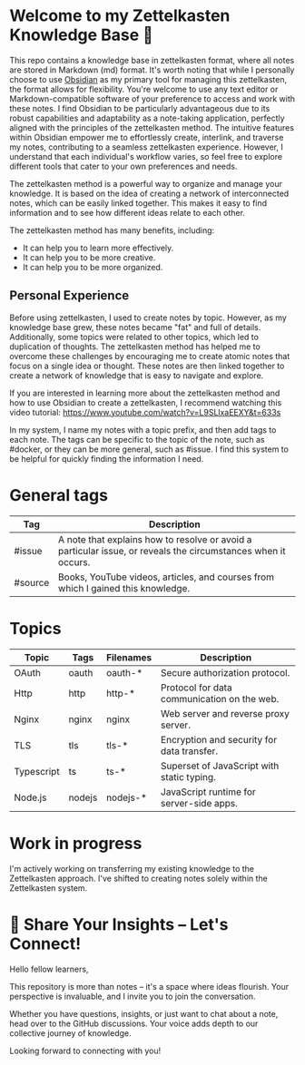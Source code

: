 # Welcome to my Zettelkasten Knowledge Base 🌟
This repo contains a knowledge base in zettelkasten format, where all notes are stored in Markdown (md) format. It's worth noting that while I personally choose to use [Obsidian](https://obsidian.md/) as my primary tool for managing this zettelkasten, the format allows for flexibility. You're welcome to use any text editor or Markdown-compatible software of your preference to access and work with these notes. I find Obsidian to be particularly advantageous due to its robust capabilities and adaptability as a note-taking application, perfectly aligned with the principles of the zettelkasten method. The intuitive features within Obsidian empower me to effortlessly create, interlink, and traverse my notes, contributing to a seamless zettelkasten experience. However, I understand that each individual's workflow varies, so feel free to explore different tools that cater to your own preferences and needs.

The zettelkasten method is a powerful way to organize and manage your knowledge. It is based on the idea of creating a network of interconnected notes, which can be easily linked together. This makes it easy to find information and to see how different ideas relate to each other.

The zettelkasten method has many benefits, including:
- It can help you to learn more effectively.
- It can help you to be more creative.
- It can help you to be more organized.

## Personal Experience

Before using zettelkasten, I used to create notes by topic. However, as my knowledge base grew, these notes became "fat" and full of details. Additionally, some topics were related to other topics, which led to duplication of thoughts.
The zettelkasten method has helped me to overcome these challenges by encouraging me to create atomic notes that focus on a single idea or thought. These notes are then linked together to create a network of knowledge that is easy to navigate and explore.

If you are interested in learning more about the zettelkasten method and how to use Obsidian to create a zettelkasten, I recommend watching this video tutorial: https://www.youtube.com/watch?v=L9SLlxaEEXY&t=633s

In my system, I name my notes with a topic prefix, and then add tags to each note. The tags can be specific to the topic of the note, such as #docker, or they can be more general, such as #issue. I find this system to be helpful for quickly finding the information I need.

# General tags
| Tag      | Description                                                                                                   |
|----------|---------------------------------------------------------------------------------------------------------------|
| #issue   | A note that explains how to resolve or avoid a particular issue, or reveals the circumstances when it occurs. |
| #source  | Books, YouTube videos, articles, and courses from which I gained this knowledge.                              |

# Topics
| Topic      | Tags    | Filenames  | Description                                |
|------------|---------|------------|--------------------------------------------|
| OAuth      | oauth   | oauth-*    | Secure authorization protocol.             |
| Http       | http    | http-*     | Protocol for data communication on the web.|
| Nginx      | nginx   | nginx      | Web server and reverse proxy server.       |
| TLS        | tls     | tls-*      | Encryption and security for data transfer. |
| Typescript | ts      | ts-*       | Superset of JavaScript with static typing. |
| Node.js    | nodejs  | nodejs-*   | JavaScript runtime for server-side apps.   |

# Work in progress
I'm actively working on transferring my existing knowledge to the Zettelkasten approach. I've shifted to creating notes solely within the Zettelkasten system.

# 🌟 Share Your Insights – Let's Connect!

Hello fellow learners,

This repository is more than notes – it's a space where ideas flourish. Your perspective is invaluable, and I invite you to join the conversation.

Whether you have questions, insights, or just want to chat about a note, head over to the GitHub discussions. Your voice adds depth to our collective journey of knowledge.

Looking forward to connecting with you!


